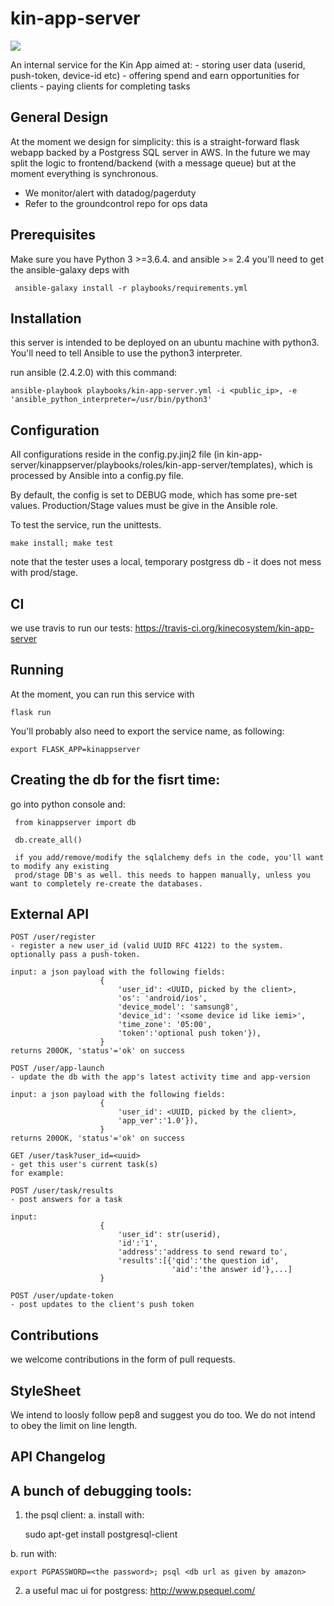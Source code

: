 # kin-app-server

![](https://travis-ci.org/kinecosystem/kin-app-server.svg?branch=master)

An internal service for the Kin App aimed at:
    - storing user data (userid, push-token, device-id etc)
    - offering spend and earn opportunities for clients
    - paying clients for completing tasks

## General Design
At the moment we design for simplicity: this is a straight-forward flask webapp backed
by a Postgress SQL server in AWS. In the future we may split the logic to frontend/backend (with a message queue) but at the moment everything is synchronous.

- We monitor/alert with datadog/pagerduty
- Refer to the groundcontrol repo for ops data

## Prerequisites
Make sure you have Python 3 >=3.6.4.
and ansible >= 2.4
you'll need to get the ansible-galaxy deps with

     ansible-galaxy install -r playbooks/requirements.yml

## Installation
this server is intended to be deployed on an ubuntu machine with python3. You'll need to tell Ansible to use the python3 interpreter.

run ansible (2.4.2.0) with this command:

    ansible-playbook playbooks/kin-app-server.yml -i <public_ip>, -e 'ansible_python_interpreter=/usr/bin/python3'

## Configuration
All configurations reside in the config.py.jinj2 file (in kin-app-server/kinappserver/playbooks/roles/kin-app-server/templates), which is processed by Ansible into a config.py file.

By default, the config is set to DEBUG mode, which has some pre-set values. Production/Stage values must be give in the Ansible role.

To test the service, run the unittests.

    make install; make test

note that the tester uses a local, temporary postgress db - it does not mess with prod/stage.

## CI
we use travis to run our tests: https://travis-ci.org/kinecosystem/kin-app-server

## Running
At the moment, you can run this service with

    flask run
    
You'll probably also need to export the service name, as following:

    export FLASK_APP=kinappserver

## Creating the db for the fisrt time:
go into python console and:

     from kinappserver import db

     db.create_all()

     if you add/remove/modify the sqlalchemy defs in the code, you'll want to modify any existing 
     prod/stage DB's as well. this needs to happen manually, unless you want to completely re-create the databases.

## External API
    POST /user/register
    - register a new user_id (valid UUID RFC 4122) to the system. 
    optionally pass a push-token.

    input: a json payload with the following fields:
                        {
                            'user_id': <UUID, picked by the client>,
                            'os': 'android/ios',
                            'device_model': 'samsung8',
                            'device_id': '<some device id like iemi>',
                            'time_zone': '05:00',
                            'token':'optional push token'}),
                        }
    returns 200OK, 'status'='ok' on success

    POST /user/app-launch
    - update the db with the app's latest activity time and app-version

    input: a json payload with the following fields:
                        {
                            'user_id': <UUID, picked by the client>,
                            'app_ver':'1.0'}),
                        }
    returns 200OK, 'status'='ok' on success

    GET /user/task?user_id=<uuid>
    - get this user's current task(s)
    for example: 

    POST /user/task/results
    - post answers for a task

    input:
                        {
                            'user_id': str(userid),
                            'id':'1',
                            'address':'address to send reward to',
                            'results':[{'qid':'the question id',
                                        'aid':'the answer id'},...]
                        }

    POST /user/update-token
    - post updates to the client's push token


## Contributions
we welcome contributions in the form of pull requests. 

## StyleSheet
We intend to loosly follow pep8 and suggest you do too. We do not intend to obey the limit on line length.

## API Changelog
  

## A bunch of debugging tools:

1. the psql client:
a. install with:

    sudo apt-get install postgresql-client

b. run with:

    export PGPASSWORD=<the password>; psql <db url as given by amazon>

2. a useful mac ui for postgress: http://www.psequel.com/
